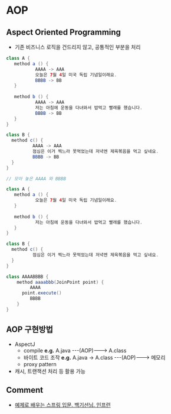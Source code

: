 # AOP 

## Aspect Oriented Programming

 - 기존 비즈니스 로직을 건드리지 않고, 공통적인 부분을 처리
```java
class A {
   method a () {
           AAAA -> AAA
           오늘은 7월 4일 미국 독립 기념일이래요.
           BBBB -> BB
   }
 
   method b () {
           AAAA -> AAA
           저는 아침에 운동을 다녀와서 밥먹고 빨래를 했습니다.
           BBBB -> BB
   }
}

class B {
  method c() {
          AAAA -> AAA
          점심은 이거 찍느라 못먹었는데 저녁엔 제육볶음을 먹고 싶네요.
          BBBB -> BB
  }
}
```
```java
// 모아 놓은 AAAA 와 BBBB

class A {
   method a () {
           오늘은 7월 4일 미국 독립 기념일이래요.
   }
 
   method b () {
           저는 아침에 운동을 다녀와서 밥먹고 빨래를 했습니다.
   }
}

class B {
  method c() {
          점심은 이거 찍느라 못먹었는데 저녁엔 제육볶음을 먹고 싶네요.
  }
}

class AAAABBBB {
    method aaaabbb(JoinPoint point) {
         AAAA
	  point.execute()
         BBBB
    }
}

```
## AOP 구현방법
 - AspectJ
    - compile <b>e.g.</b> A.java ---(AOP)---> A.class
    - 바이트 코드 조작 <b>e.g.</b> A.java -> A.class ---(AOP)---> 메모리 
    - proxy pattern
 - 캐시, 트랜잭션 처리 등 활용 가능

 ## Comment
 - [예제로 배우는 스프링 입문. 백기선님. 인프런](https://www.inflearn.com/course/spring_revised_edition/dashboard)
